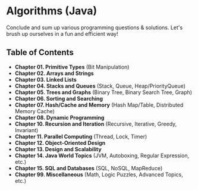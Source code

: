 # Algorithms (Java)

Conclude and sum up various programming questions & solutions. Let's brush up ourselves in a fun and efficient way!

## Table of Contents
 - **Chapter 01. Primitive Types** (Bit Manipulation)
 - **Chapter 02. Arrays and Strings**
 - **Chapter 03. Linked Lists**
 - **Chapter 04. Stacks and Queues** (Stack, Queue, Heap/PriorityQueue)
 - **Chapter 05. Trees and Graphs** (Binary Tree, Binary Search Tree, Graph)
 - **Chapter 06. Sorting and Searching**
 - **Chapter 07. Hash/Cache and Memory** (Hash Map/Table, Distributed Memory Cache)
 - **Chapter 08. Dynamic Programming** 
 - **Chapter 10. Recursion and Iteration** (Recursive, Iterative, Greedy, Invariant)
 - **Chapter 11. Parallel Computing** (Thread, Lock, Timer)
 - **Chapter 12. Object-Oriented Design** 
 - **Chapter 13. Design and Scalability** 
 - **Chapter 14. Java World Topics** (JVM, Autoboxing, Regular Expression, etc.) 
 - **Chapter 15. SQL and Databases** (SQL, NoSQL, MapReduce)
 - **Chapter 99. Miscellaneous** (Math, Logic Puzzles, Advanced Topics, etc.)
